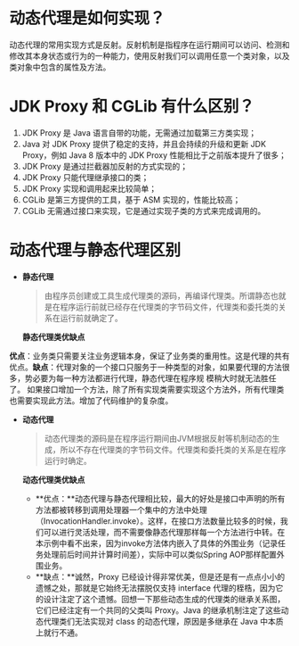 # 动态代理是如何实现？

动态代理的常用实现方式是反射。反射机制是指程序在运行期间可以访问、检测和修改其本身状态或行为的一种能力，使用反射我们可以调用任意一个类对象，以及类对象中包含的属性及方法。

# JDK Proxy 和 CGLib 有什么区别？

1. JDK Proxy 是 Java 语言自带的功能，无需通过加载第三方类实现；
2. Java 对 JDK Proxy 提供了稳定的支持，并且会持续的升级和更新 JDK Proxy，例如 Java 8 版本中的 JDK Proxy 性能相比于之前版本提升了很多；
3. JDK Proxy 是通过拦截器加反射的方式实现的；
4. JDK Proxy 只能代理继承接口的类；
5. JDK Proxy 实现和调用起来比较简单；
6. CGLib 是第三方提供的工具，基于 ASM 实现的，性能比较高；
7. CGLib 无需通过接口来实现，它是通过实现子类的方式来完成调用的。

# 动态代理与静态代理区别
- **静态代理**

  > 由程序员创建或工具生成代理类的源码，再编译代理类。所谓静态也就是在程序运行前就已经存在代理类的字节码文件，代理类和委托类的关系在运行前就确定了。 

  **静态代理类优缺点** 

​      **优点**：业务类只需要关注业务逻辑本身，保证了业务类的重用性。这是代理的共有优点。
​      **缺点**：代理对象的一个接口只服务于一种类型的对象，如果要代理的方法很多，势必要为每一种方法都进行代理，静态代理在程序规     模稍大时就无法胜任了。 如果接口增加一个方法，除了所有实现类需要实现这个方法外，所有代理类也需要实现此方法。增加了代码维护的复杂度。

- **动态代理**

  > 动态代理类的源码是在程序运行期间由JVM根据反射等机制动态的生成，所以不存在代理类的字节码文件。代理类和委托类的关系是在程序运行时确定。 

  **动态代理类优缺点** 

  - **优点：**动态代理与静态代理相比较，最大的好处是接口中声明的所有方法都被转移到调用处理器一个集中的方法中处理（InvocationHandler.invoke）。这样，在接口方法数量比较多的时候，我们可以进行灵活处理，而不需要像静态代理那样每一个方法进行中转。在本示例中看不出来，因为invoke方法体内嵌入了具体的外围业务（记录任务处理前后时间并计算时间差），实际中可以类似Spring AOP那样配置外围业务。 
  - **缺点：**诚然，Proxy 已经设计得非常优美，但是还是有一点点小小的遗憾之处，那就是它始终无法摆脱仅支持 interface 代理的桎梏，因为它的设计注定了这个遗憾。回想一下那些动态生成的代理类的继承关系图，它们已经注定有一个共同的父类叫 Proxy。Java 的继承机制注定了这些动态代理类们无法实现对 class 的动态代理，原因是多继承在 Java 中本质上就行不通。 
